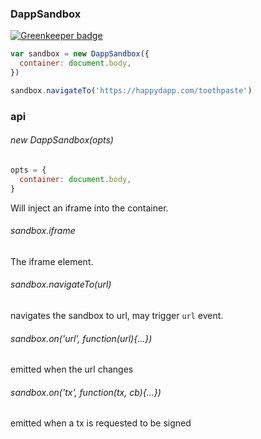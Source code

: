 ### DappSandbox

[![Greenkeeper badge](https://badges.greenkeeper.io/kumavis/dapp-sandbox.svg)](https://greenkeeper.io/)

```js
var sandbox = new DappSandbox({
  container: document.body,
})

sandbox.navigateTo('https://happydapp.com/toothpaste')
```

### api

###### new DappSandbox(opts)

```js
opts = {
  container: document.body,
}
```

Will inject an iframe into the container.

###### sandbox.iframe

The iframe element.

###### sandbox.navigateTo(url)

navigates the sandbox to url, may trigger `url` event.

###### sandbox.on('url', function(url){...})

emitted when the url changes

###### sandbox.on('tx', function(tx, cb){...})

emitted when a tx is requested to be signed
